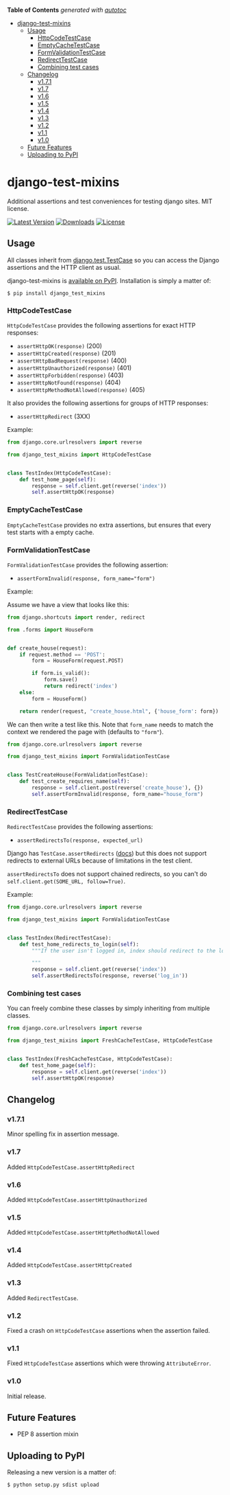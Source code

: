 **Table of Contents** *generated with [autotoc](https://github.com/Wilfred/autotoc)*

- [django-test-mixins](#django-test-mixins)
  - [Usage](#usage)
    - [HttpCodeTestCase](#httpcodetestcase)
    - [EmptyCacheTestCase](#emptycachetestcase)
    - [FormValidationTestCase](#formvalidationtestcase)
    - [RedirectTestCase](#redirecttestcase)
    - [Combining test cases](#combining-test-cases)
  - [Changelog](#changelog)
    - [v1.7.1](#v171)
    - [v1.7](#v17)
    - [v1.6](#v16)
    - [v1.5](#v15)
    - [v1.4](#v14)
    - [v1.3](#v13)
    - [v1.2](#v12)
    - [v1.1](#v11)
    - [v1.0](#v10)
  - [Future Features](#future-features)
  - [Uploading to PyPI](#uploading-to-pypi)

# django-test-mixins

Additional assertions and test conveniences for testing django
sites. MIT license.

[![Latest Version](https://pypip.in/v/django_test_mixins/badge.png)](https://pypi.python.org/pypi/django_test_mixins/)
[![Downloads](https://pypip.in/d/django_test_mixins/badge.png)](https://pypi.python.org/pypi/django_test_mixins/)
[![License](https://pypip.in/license/django_test_mixins/badge.png)](https://pypi.python.org/pypi/django_test_mixins/)

## Usage

All classes inherit from
[django.test.TestCase](https://docs.djangoproject.com/en/dev/topics/testing/overview/#django.test.TestCase)
so you can access the Django assertions and the HTTP client as usual.

django-test-mixins is
[available on PyPI](https://pypi.python.org/pypi/django_test_mixins). Installation
is simply a matter of:

    $ pip install django_test_mixins

### HttpCodeTestCase

`HttpCodeTestCase` provides the following assertions for exact HTTP responses:

* `assertHttpOK(response)` (200)
* `assertHttpCreated(response)` (201)
* `assertHttpBadRequest(response)` (400)
* `assertHttpUnauthorized(response)` (401)
* `assertHttpForbidden(response)` (403)
* `assertHttpNotFound(response)` (404)
* `assertHttpMethodNotAllowed(response)` (405)

It also provides the following assertions for groups of HTTP
responses:

* `assertHttpRedirect` (3XX)

Example:

```python
from django.core.urlresolvers import reverse

from django_test_mixins import HttpCodeTestCase


class TestIndex(HttpCodeTestCase):
    def test_home_page(self):
        response = self.client.get(reverse('index'))
        self.assertHttpOK(response)
```

### EmptyCacheTestCase

`EmptyCacheTestCase` provides no extra assertions, but ensures that
every test starts with a empty cache.

### FormValidationTestCase

`FormValidationTestCase` provides the following assertion:

* `assertFormInvalid(response, form_name="form")`

Example:

Assume we have a view that looks like this:

```python
from django.shortcuts import render, redirect

from .forms import HouseForm


def create_house(request):
    if request.method == 'POST':
        form = HouseForm(request.POST)

        if form.is_valid():
            form.save()
            return redirect('index')
    else:
        form = HouseForm()

    return render(request, "create_house.html", {'house_form': form})
```

We can then write a test like this. Note that `form_name` needs to
match the context we rendered the page with (defaults to `"form"`).

```python
from django.core.urlresolvers import reverse

from django_test_mixins import FormValidationTestCase


class TestCreateHouse(FormValidationTestCase):
    def test_create_requires_name(self):
        response = self.client.post(reverse('create_house'), {})
        self.assertFormInvalid(response, form_name="house_form")
```

### RedirectTestCase

`RedirectTestCase` provides the following assertions:

* `assertRedirectsTo(response, expected_url)`

Django has `TestCase.assertRedirects`
([docs](https://docs.djangoproject.com/en/dev/topics/testing/overview/#django.test.SimpleTestCase.assertRedirects))
but this does not support redirects to external URLs because of
limitations in the test client.

`assertRedirectsTo` does not support chained redirects, so you can't
do `self.client.get(SOME_URL, follow=True)`.

Example:

```python
from django.core.urlresolvers import reverse

from django_test_mixins import FormValidationTestCase


class TestIndex(RedirectTestCase):
    def test_home_redirects_to_login(self):
        """If the user isn't logged in, index should redirect to the login page.

        """
        response = self.client.get(reverse('index'))
        self.assertRedirectsTo(response, reverse('log_in'))
```


### Combining test cases

You can freely combine these classes by simply inheriting from
multiple classes.

```python
from django.core.urlresolvers import reverse

from django_test_mixins import FreshCacheTestCase, HttpCodeTestCase


class TestIndex(FreshCacheTestCase, HttpCodeTestCase):
    def test_home_page(self):
        response = self.client.get(reverse('index'))
        self.assertHttpOK(response)
```

## Changelog

### v1.7.1

Minor spelling fix in assertion message.

### v1.7

Added `HttpCodeTestCase.assertHttpRedirect`

### v1.6

Added `HttpCodeTestCase.assertHttpUnauthorized`

### v1.5

Added `HttpCodeTestCase.assertHttpMethodNotAllowed`

### v1.4

Added `HttpCodeTestCase.assertHttpCreated`

### v1.3

Added `RedirectTestCase`.

### v1.2

Fixed a crash on `HttpCodeTestCase` assertions when the assertion
failed.

### v1.1

Fixed `HttpCodeTestCase` assertions which were throwing
`AttributeError`.

### v1.0

Initial release.

## Future Features

* PEP 8 assertion mixin

## Uploading to PyPI

Releasing a new version is a matter of:

    $ python setup.py sdist upload
